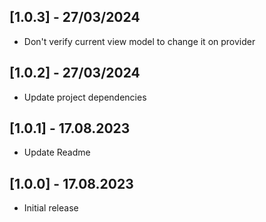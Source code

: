 ## [1.0.3] - 27/03/2024

- Don't verify current view model to change it on provider

## [1.0.2] - 27/03/2024

- Update project dependencies

## [1.0.1] - 17.08.2023

- Update Readme

## [1.0.0] - 17.08.2023

- Initial release
